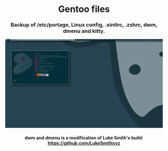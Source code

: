 <div align="center">

# Gentoo files
### Backup of /etc/portage, Linux config, .xinitrc, .zshrc, dwm, dmenu and kitty.
![Screenshot](gentoolinux.png) </br>
#### dwm and dmenu is a modification of Luke Smith's build: https://github.com/LukeSmithxyz
 
 </div>
